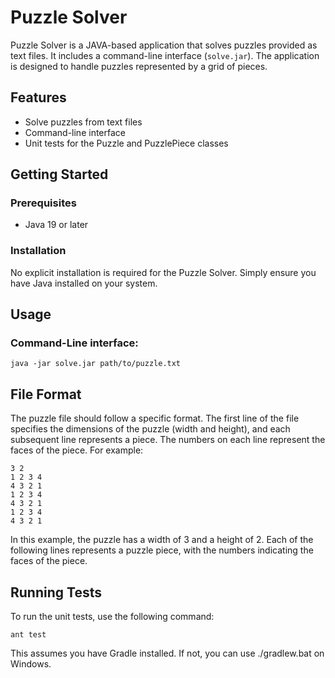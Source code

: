 # Puzzle Solver

Puzzle Solver is a JAVA-based application that solves puzzles provided as text files. It includes a command-line interface (`solve.jar`). The application is designed to handle puzzles represented by a grid of pieces.

## Features

- Solve puzzles from text files
- Command-line interface
- Unit tests for the Puzzle and PuzzlePiece classes

## Getting Started

### Prerequisites

- Java 19 or later

### Installation

No explicit installation is required for the Puzzle Solver. Simply ensure you have Java installed on your system.


## Usage

### Command-Line interface:

    java -jar solve.jar path/to/puzzle.txt

## File Format

The puzzle file should follow a specific format. The first line of the file specifies the dimensions of the puzzle (width and height), and each subsequent line represents a piece. The numbers on each line represent the faces of the piece. For example:

```console
3 2
1 2 3 4
4 3 2 1
1 2 3 4
4 3 2 1
1 2 3 4
4 3 2 1
```

In this example, the puzzle has a width of 3 and a height of 2. Each of the following lines represents a puzzle piece, with the numbers indicating the faces of the piece.


## Running Tests

To run the unit tests, use the following command:

    ant test

This assumes you have Gradle installed. If not, you can use ./gradlew.bat on Windows.